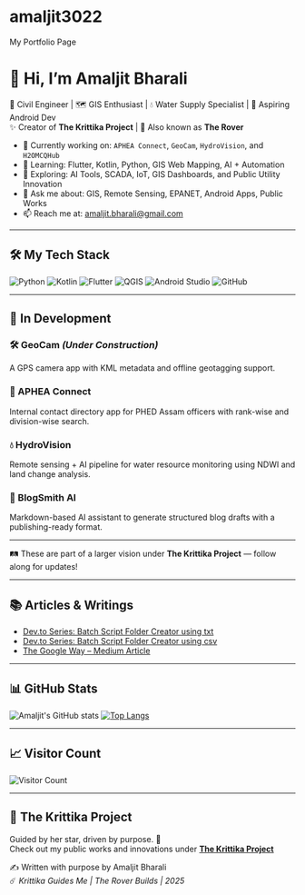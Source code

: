 # amaljit3022
My Portfolio Page

# 👋 Hi, I’m Amaljit Bharali

🚀 Civil Engineer | 🗺️ GIS Enthusiast | 💧 Water Supply Specialist | 📱 Aspiring Android Dev  
✨ Creator of **The Krittika Project** | 🌌 Also known as **The Rover**

- 🔭 Currently working on: `APHEA Connect`, `GeoCam`, `HydroVision`, and `H2OMCQHub`
- 🌱 Learning: Flutter, Kotlin, Python, GIS Web Mapping, AI + Automation
- 🧠 Exploring: AI Tools, SCADA, IoT, GIS Dashboards, and Public Utility Innovation
- 💬 Ask me about: GIS, Remote Sensing, EPANET, Android Apps, Public Works
- 📫 Reach me at: [amaljit.bharali@gmail.com](mailto:amaljit.bharali@gmail.com)

---

## 🛠️ My Tech Stack
![Python](https://img.shields.io/badge/Python-3776AB?style=for-the-badge&logo=python&logoColor=white)
![Kotlin](https://img.shields.io/badge/Kotlin-7F52FF?style=for-the-badge&logo=kotlin&logoColor=white)
![Flutter](https://img.shields.io/badge/Flutter-02569B?style=for-the-badge&logo=flutter&logoColor=white)
![QGIS](https://img.shields.io/badge/QGIS-589632?style=for-the-badge&logo=qgis&logoColor=white)
![Android Studio](https://img.shields.io/badge/Android%20Studio-3DDC84?style=for-the-badge&logo=android-studio&logoColor=white)
![GitHub](https://img.shields.io/badge/GitHub-181717?style=for-the-badge&logo=github&logoColor=white)

---

## 🧪 In Development

### 🛠️ GeoCam *(Under Construction)*
A GPS camera app with KML metadata and offline geotagging support.

### 📇 APHEA Connect
Internal contact directory app for PHED Assam officers with rank-wise and division-wise search.

### 💧 HydroVision
Remote sensing + AI pipeline for water resource monitoring using NDWI and land change analysis.

### 🧠 BlogSmith AI
Markdown-based AI assistant to generate structured blog drafts with a publishing-ready format.

---

🛤️ These are part of a larger vision under **The Krittika Project** — follow along for updates!

---

## 📚 Articles & Writings

- [Dev.to Series: Batch Script Folder Creator using txt](https://dev.to/amaljitbharali/batchscript-foldercreatortool-4k74)
- [Dev.to Series: Batch Script Folder Creator using csv](https://dev.to/amaljitbharali/batchscript-foldercreatortool-using-csv-3b0f)
- [The Google Way – Medium Article](https://medium.com/@amaljitbharali/the-google-way-tools-that-shaped-my-journey-fcecfaf369cd)

---
## 📊 GitHub Stats
![Amaljit's GitHub stats](https://github-readme-stats.vercel.app/api?username=amaljit3022&show_icons=true&theme=radical)
[![Top Langs](https://github-readme-stats.vercel.app/api/top-langs/?username=amaljit3022&layout=compact)](https://github.com/anuraghazra/github-readme-stats)

---

## 📈 Visitor Count
![Visitor Count](https://komarev.com/ghpvc/?username=amaljit3022&color=blue)

---

## 🧭 The Krittika Project
Guided by her star, driven by purpose. 🌠  
Check out my public works and innovations under [**The Krittika Project**](https://sites.google.com/view/thekrittikaproject)

✍️ Written with purpose by Amaljit Bharali  
☄️ *Krittika Guides Me | The Rover Builds | 2025*

